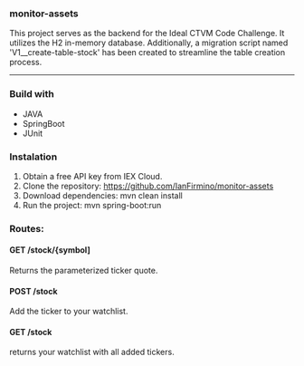 ### monitor-assets

This project serves as the backend for the Ideal CTVM Code Challenge. It utilizes the H2 in-memory database. Additionally, a migration script named 'V1__create-table-stock' has been created to streamline the table creation process.

------------------------------------------------------------------------------

### Build with
- JAVA
- SpringBoot
- JUnit

### Instalation

1. Obtain a free API key from IEX Cloud.
2. Clone the repository: https://github.com/IanFirmino/monitor-assets
3. Download dependencies: mvn clean install
4. Run the project: mvn spring-boot:run

### Routes:

#### GET /stock/{symbol]
Returns the parameterized ticker quote.

#### POST /stock
Add the ticker to your watchlist.

#### GET /stock
returns your watchlist with all added tickers.



